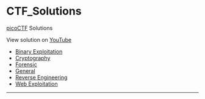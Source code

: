 # CTF_Solutions

[picoCTF](https://github.com/Abhaykushwah/CTF_Solutions/tree/main/picoCTF) Solutions

View solution on [YouTube](https://www.youtube.com/playlist?list=PLmY7nCxt9pN_7CaxAicwaj5NYjAGXPOxX)
- [Binary Exploitation](https://github.com/Abhaykushwah/CTF_Solutions/tree/main/picoCTF/Binary-Exploitation)
- [Cryptography](https://github.com/Abhaykushwah/CTF_Solutions/tree/main/picoCTF/Cryptography)
- [Forensic](https://github.com/Abhaykushwah/CTF_Solutions/tree/main/picoCTF/Forensic)
- [General](https://github.com/Abhaykushwah/CTF_Solutions/tree/main/picoCTF/General)
- [Reverse Engineering](https://github.com/Abhaykushwah/CTF_Solutions/tree/main/picoCTF/Reverse%20Engineering)
- [Web Exploitation](https://github.com/Abhaykushwah/CTF_Solutions/tree/main/picoCTF/Web%20Exploitation)
---
